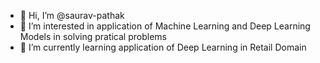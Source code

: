 - 👋 Hi, I’m @saurav-pathak
- 👀 I’m interested in application of Machine Learning and Deep Learning Models in solving pratical problems
- 🌱 I’m currently learning application of Deep Learning in Retail Domain

<!---
saurav-pathak/saurav-pathak is a ✨ special ✨ repository because its `README.md` (this file) appears on your GitHub profile.
You can click the Preview link to take a look at your changes.
--->
